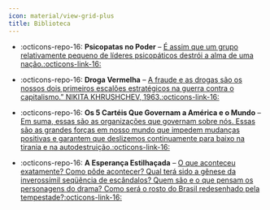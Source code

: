 ```yaml
---
icon: material/view-grid-plus
title: Biblioteca
---
```


<div class="grid cards" markdown>

- :octicons-repo-16: __Psicopatas no Poder__ –  [É assim que um grupo relativamente pequeno de líderes psicopáticos destrói a alma de uma nação.:octicons-link-16:](https://ponerologia-psicopatas-no-poder.vercel.app/)

- :octicons-repo-16: __Droga Vermelha__ –  [A fraude e as drogas são os nossos dois primeiros escalões estratégicos na guerra contra o capitalismo.” NIKITA KHRUSHCHEV, 1963.:octicons-link-16:](https://drogavermelha.vercel.app/)

- :octicons-repo-16: __Os 5 Cartéis Que Governam a América e o Mundo__ –  [Em suma, essas são as organizações que governam sobre nós. Essas são as grandes forças em nosso mundo que impedem mudanças positivas e garantem que deslizemos continuamente para baixo na tirania e na autodestruição.:octicons-link-16:](https://os-5-carteis.vercel.app/)

- :octicons-repo-16: __A Esperança Estilhaçada__ –  [O que aconteceu exatamente? Como pôde acontecer? Qual terá sido a gênese da inverossímil seqüência de escândalos? Quem são e o que pensam os personagens do drama? Como será o rosto do Brasil redesenhado pela tempestade?:octicons-link-16:](https://a-esperanca-estilhacada.vercel.app/)

</div>
 